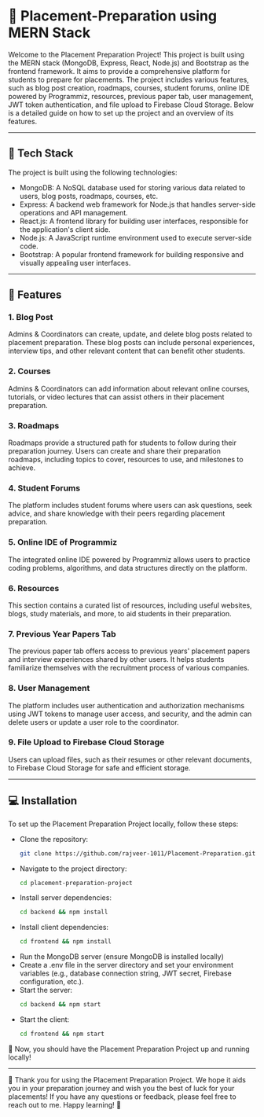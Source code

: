 # :rocket: Placement-Preparation using MERN Stack 
Welcome to the Placement Preparation Project! This project is built using the MERN stack (MongoDB, Express, React, Node.js) and Bootstrap as the frontend framework. It aims to provide a comprehensive platform for students to prepare for placements. The project includes various features, such as blog post creation, roadmaps, courses, student forums, online IDE powered by Programmiz, resources, previous paper tab, user management, JWT token authentication, and file upload to Firebase Cloud Storage. Below is a detailed guide on how to set up the project and an overview of its features.
***
## :wrench: Tech Stack
The project is built using the following technologies:
- MongoDB: A NoSQL database used for storing various data related to users, blog posts, roadmaps, courses, etc.
- Express: A backend web framework for Node.js that handles server-side operations and API management.
- React.js: A frontend library for building user interfaces, responsible for the application's client side.
- Node.js: A JavaScript runtime environment used to execute server-side code.
- Bootstrap: A popular frontend framework for building responsive and visually appealing user interfaces.
***
## :dart: Features
### 1. Blog Post
Admins & Coordinators can create, update, and delete blog posts related to placement preparation. These blog posts can include personal experiences, interview tips, and other relevant content that can benefit other students.

### 2. Courses
Admins & Coordinators can add information about relevant online courses, tutorials, or video lectures that can assist others in their placement preparation.

### 3. Roadmaps
Roadmaps provide a structured path for students to follow during their preparation journey. Users can create and share their preparation roadmaps, including topics to cover, resources to use, and milestones to achieve.

### 4. Student Forums
The platform includes student forums where users can ask questions, seek advice, and share knowledge with their peers regarding placement preparation.

### 5. Online IDE of Programmiz
The integrated online IDE powered by Programmiz allows users to practice coding problems, algorithms, and data structures directly on the platform.

### 6. Resources
This section contains a curated list of resources, including useful websites, blogs, study materials, and more, to aid students in their preparation.

### 7. Previous Year Papers Tab
The previous paper tab offers access to previous years' placement papers and interview experiences shared by other users. It helps students familiarize themselves with the recruitment process of various companies.

### 8. User Management
The platform includes user authentication and authorization mechanisms using JWT tokens to manage user access, and security, and the admin can delete users or update a user role to the coordinator. 

### 9. File Upload to Firebase Cloud Storage
Users can upload files, such as their resumes or other relevant documents, to Firebase Cloud Storage for safe and efficient storage.
***
## :computer: Installation
To set up the Placement Preparation Project locally, follow these steps:

- Clone the repository: 
  ```sh
  git clone https://github.com/rajveer-1011/Placement-Preparation.git
  ```
- Navigate to the project directory: 
  ```sh
  cd placement-preparation-project
  ```
- Install server dependencies: 
  ```sh
  cd backend && npm install
  ```
- Install client dependencies:
  ```sh
  cd frontend && npm install
  ```
- Run the MongoDB server (ensure MongoDB is installed locally)
- Create a .env file in the server directory and set your environment variables (e.g., database connection string, JWT secret, Firebase configuration, etc.).
- Start the server:
  ```sh
  cd backend && npm start
  ```
- Start the client:
  ```sh
  cd frontend && npm start
  ```
:tada: Now, you should have the Placement Preparation Project up and running locally!
***
:star2: Thank you for using the Placement Preparation Project. We hope it aids you in your preparation journey and wish you the best of luck for your placements! If you have any questions or feedback, please feel free to reach out to me. Happy learning! :star2:
